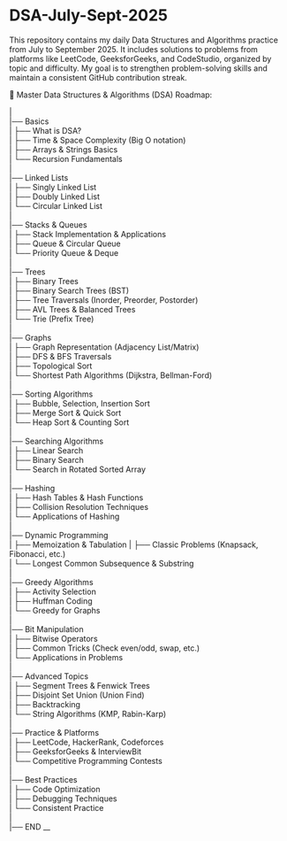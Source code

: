 # DSA-July-Sept-2025
This repository contains my daily Data Structures and Algorithms practice from July to September 2025. It includes solutions to problems from platforms like LeetCode, GeeksforGeeks, and CodeStudio, organized by topic and difficulty. My goal is to strengthen problem-solving skills and maintain a consistent GitHub contribution streak.


🧩 Master Data Structures & Algorithms (DSA) Roadmap:  

|  
|── Basics  
| ├── What is DSA?  
| ├── Time & Space Complexity (Big O notation)  
| ├── Arrays & Strings Basics  
| └── Recursion Fundamentals  
|  
|── Linked Lists  
| ├── Singly Linked List  
| ├── Doubly Linked List  
| └── Circular Linked List  
|  
|── Stacks & Queues  
| ├── Stack Implementation & Applications  
| ├── Queue & Circular Queue  
| └── Priority Queue & Deque  
|  
|── Trees  
| ├── Binary Trees  
| ├── Binary Search Trees (BST)  
| ├── Tree Traversals (Inorder, Preorder, Postorder)  
| ├── AVL Trees & Balanced Trees  
| └── Trie (Prefix Tree)  
|  
|── Graphs  
| ├── Graph Representation (Adjacency List/Matrix)  
| ├── DFS & BFS Traversals  
| ├── Topological Sort  
| └── Shortest Path Algorithms (Dijkstra, Bellman-Ford)  
|  
|── Sorting Algorithms  
| ├── Bubble, Selection, Insertion Sort  
| ├── Merge Sort & Quick Sort  
| └── Heap Sort & Counting Sort  
|  
|── Searching Algorithms  
| ├── Linear Search  
| ├── Binary Search  
| └── Search in Rotated Sorted Array  
|  
|── Hashing  
| ├── Hash Tables & Hash Functions  
| ├── Collision Resolution Techniques  
| └── Applications of Hashing  
|  
|── Dynamic Programming  
| ├── Memoization & Tabulation
| ├── Classic Problems (Knapsack, Fibonacci, etc.)  
| └── Longest Common Subsequence & Substring  
|  
|── Greedy Algorithms  
| ├── Activity Selection  
| ├── Huffman Coding  
| └── Greedy for Graphs  
|  
|── Bit Manipulation  
| ├── Bitwise Operators  
| ├── Common Tricks (Check even/odd, swap, etc.)  
| └── Applications in Problems  
|  
|── Advanced Topics  
| ├── Segment Trees & Fenwick Trees  
| ├── Disjoint Set Union (Union Find)  
| ├── Backtracking  
| └── String Algorithms (KMP, Rabin-Karp)  
|  
|── Practice & Platforms  
| ├── LeetCode, HackerRank, Codeforces  
| ├── GeeksforGeeks & InterviewBit  
| └── Competitive Programming Contests  
|  
|── Best Practices  
| ├── Code Optimization  
| ├── Debugging Techniques  
| └── Consistent Practice  
|  
|── END __

